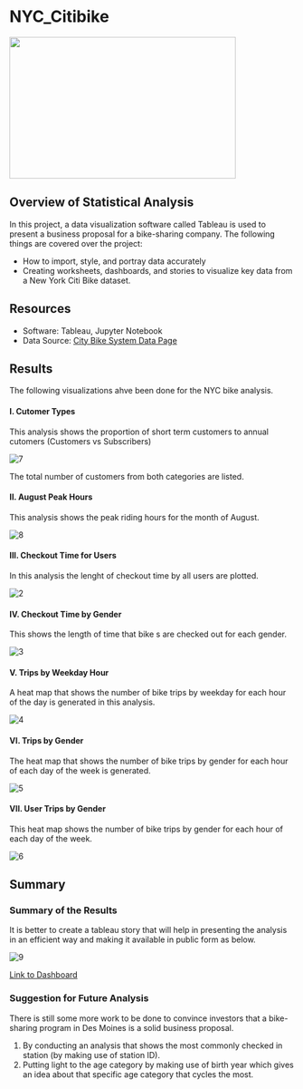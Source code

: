 # NYC_Citibike

<img src="https://user-images.githubusercontent.com/73450637/106846526-0244b580-667b-11eb-95d0-8fd411e6c3f3.jpg" width="400" height="250">

## Overview of Statistical Analysis

In this project, a data visualization software called Tableau is used to present a business proposal for a bike-sharing company. The following things are covered over the project:

* How to import, style, and portray data accurately
* Creating worksheets, dashboards, and stories to visualize key data from a New York Citi Bike dataset.

## Resources

* Software: Tableau, Jupyter Notebook
* Data Source: [City Bike System Data Page](https://www.citibikenyc.com/system-data)

## Results

The following visualizations ahve been done for the NYC bike analysis.

#### I. Cutomer Types

This analysis shows the proportion of short term customers to annual cutomers (Customers vs Subscribers)

![7](https://user-images.githubusercontent.com/73450637/106974580-ed236180-6722-11eb-8a5e-978a08c6b28e.png)

The total number of customers from both categories are listed. 


#### II. August Peak Hours

This analysis shows the peak riding hours for the month of August. 

![8](https://user-images.githubusercontent.com/73450637/106974821-5905ca00-6723-11eb-8707-9487202e8f0f.png)

#### III. Checkout Time for Users

In this analysis the lenght of checkout time by all users are plotted.

![2](https://user-images.githubusercontent.com/73450637/106975180-07aa0a80-6724-11eb-99be-2a6e6bf87a83.png)

#### IV. Checkout Time by Gender

This shows the length of time that bike s are checked out for each gender. 

![3](https://user-images.githubusercontent.com/73450637/106975282-3cb65d00-6724-11eb-8d81-1b4a48f8376f.png)

#### V. Trips by Weekday Hour

A heat map that shows the number of bike trips by weekday for each hour of the day is generated in this analysis. 

![4](https://user-images.githubusercontent.com/73450637/106975292-43dd6b00-6724-11eb-8a8c-1fa46fd8c469.png)

#### VI. Trips by Gender

The heat map that shows the number of bike trips by gender for each hour of each day of the week is generated. 

![5](https://user-images.githubusercontent.com/73450637/106975561-c5cd9400-6724-11eb-82f5-ccea92238ef0.png)

#### VII. User Trips by Gender

This heat map shows the number of bike trips by gender for each hour of each day of the week.

![6](https://user-images.githubusercontent.com/73450637/106975296-463fc500-6724-11eb-9190-eb46753d55a4.png)

## Summary

### Summary of the Results 

It is better to create a tableau story that will help in presenting the analysis in an efficient way and making it available in public form as below.

![9](https://user-images.githubusercontent.com/73450637/106976031-aa16bd80-6725-11eb-8570-e407fcde24f5.png)

[Link to Dashboard](https://public.tableau.com/profile/ancy.madhu#!/vizhome/NYC_CitiBike_Analysis/Story1?publish=yes)

### Suggestion for Future Analysis

There is still some more work to be done to convince investors that a bike-sharing program in Des Moines is a solid business proposal. 

1. By conducting an analysis that shows the most commonly checked in station (by making use of station ID).
2. Putting light to the age category by making use of birth year which gives an idea about that specific age category that cycles the most.
